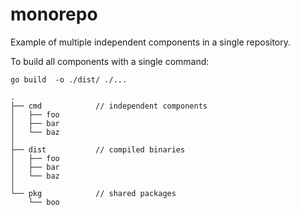 # monorepo
Example of multiple independent components in a single repository.

To build all components with a single command:
```
go build  -o ./dist/ ./...
```

```
.
├── cmd            // independent components
│   ├── foo
│   ├── bar
│   └── baz
│
├── dist           // compiled binaries
│   ├── foo
│   ├── bar
│   └── baz
│
└── pkg            // shared packages
    └── boo
```
